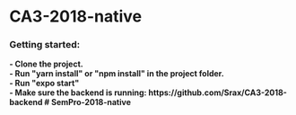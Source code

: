 # CA3-2018-native

<h3>Getting started:</h3>

<b>
  - Clone the project. <br>
  - Run "yarn install" or "npm install" in the project folder.<br>
  - Run "expo start"<br>
  - Make sure the backend is running: https://github.com/Srax/CA3-2018-backend
<b>
# SemPro-2018-native
